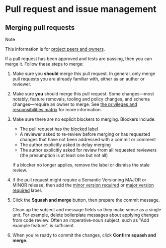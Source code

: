 # Pull request and issue management

## Merging pull requests

> [!NOTE]
> This information is for [project peers and owners](../GOVERNANCE.md#roles-and-responsibilities).

If a pull request has been approved and tests are passing, then you can merge it.
Follow these steps to merge:

1. Make sure you **should** merge this pull request.
   In general, only merge pull requests you are already familiar with, either as an author or reviewer.

1. Make sure **you** should merge this pull request.
   Some changes—most notably, feature removals, tooling and policy changes, and schema changes—require an owner to merge.
   See [the privileges and responsibilities matrix](../GOVERNANCE.md#privileges-and-responsibilities-matrix) for more information.

1. Make sure there are no explicit blockers to merging.
   Blockers include:

   - The pull request has the [blocked label](https://github.com/web-platform-dx/web-features/pulls?q=is%3Aopen+is%3Apr+label%3Ablocked)
   - A reviewer asked to re-review before merging or has requested changes that have not been addressed with a commit or comment
   - The author explicitly asked to delay merging
   - The author explicitly asked for review from all requested reviewers (the presumption is at least one but not all)

   If a blocker no longer applies, remove the label or dismiss the stale review.

1. If the pull request might require a Semantic Versioning MAJOR or MINOR release, then add the [minor version required](https://github.com/web-platform-dx/web-features/labels/minor%20version%20required) or [major version required](https://github.com/web-platform-dx/web-features/labels/major%20version%20required) label.

1. Click the **Squash and merge** button, then prepare the commit message.

   Clean up the subject and message fields so they make sense as a single unit.
   For example, delete boilerplate messages about applying changes from code review.
   Often an imperative-noun subject, such as "Add example feature", is sufficient.

1. When you're ready to commit the changes, click **Confirm squash and merge**.
